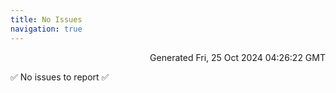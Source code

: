 ```yaml
---
title: No Issues
navigation: true
---
```


<p style="text-align:right;color:#cccs">
Generated Fri, 25 Oct 2024 04:26:22 GMT
</p>
<p>✅ No issues to report ✅</p>



